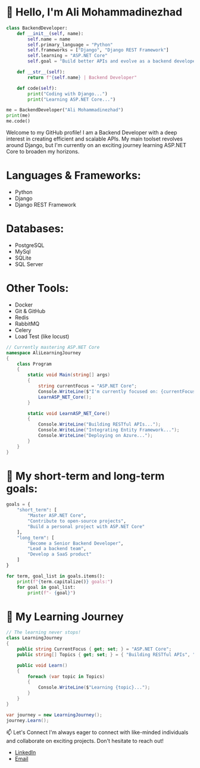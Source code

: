 # 👋 Hello, I'm Ali Mohammadinezhad

```python
class BackendDeveloper:
    def __init__(self, name):
        self.name = name
        self.primary_language = "Python"
        self.frameworks = ["Django", "Django REST Framework"]
        self.learning = "ASP.NET Core"
        self.goal = "Build better APIs and evolve as a backend developer"

    def __str__(self):
        return f"{self.name} | Backend Developer"

    def code(self):
        print("Coding with Django...")
        print("Learning ASP.NET Core...")

me = BackendDeveloper("Ali Mohammadinezhad")
print(me)
me.code()
```


Welcome to my GitHub profile! I am a Backend Developer with a deep interest in creating efficient and scalable APIs. My main toolset revolves around Django, but I'm currently on an exciting journey learning ASP.NET Core to broaden my horizons.




# Languages & Frameworks:
- Python
- Django
- Django REST Framework

# Databases:
- PostgreSQL
- MySql
- SQLite
- SQL Server

# Other Tools:
- Docker
- Git & GitHub
- Redis
- RabbitMQ
- Celery
- Load Test (like locust)
```C#
// Currently mastering ASP.NET Core
namespace AliLearningJourney
{
    class Program
    {
        static void Main(string[] args)
        {
            string currentFocus = "ASP.NET Core";
            Console.WriteLine($"I'm currently focused on: {currentFocus}");
            LearnASP_NET_Core();
        }

        static void LearnASP_NET_Core()
        {
            Console.WriteLine("Building RESTful APIs...");
            Console.WriteLine("Integrating Entity Framework...");
            Console.WriteLine("Deploying on Azure...");
        }
    }
}
```

# 🎯 My short-term and long-term goals:
```python
goals = {
    "short_term": [
        "Master ASP.NET Core",
        "Contribute to open-source projects",
        "Build a personal project with ASP.NET Core"
    ],
    "long_term": [
        "Become a Senior Backend Developer",
        "Lead a backend team",
        "Develop a SaaS product"
    ]
}

for term, goal_list in goals.items():
    print(f"{term.capitalize()} goals:")
    for goal in goal_list:
        print(f"- {goal}")

```

# 🌱 My Learning Journey
```C#
// The learning never stops!
class LearningJourney
{
    public string CurrentFocus { get; set; } = "ASP.NET Core";
    public string[] Topics { get; set; } = { "Building RESTful APIs", "Entity Framework Core", "Azure Deployment" };

    public void Learn()
    {
        foreach (var topic in Topics)
        {
            Console.WriteLine($"Learning {topic}...");
        }
    }
}

var journey = new LearningJourney();
journey.Learn();

```
📫 Let's Connect
I'm always eager to connect with like-minded individuals and collaborate on exciting projects. Don't hesitate to reach out!
<ul><li><a href="https://www.linkedin.com/in/ali-mohammadinezhad-777821216?utm_source=share&utm_campaign=share_via&utm_content=profile&utm_medium=android_app">LinkedIn</a></li><li><a href="mailto:alimn1382@gmail.com">Email</a></li></ul>
